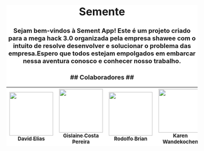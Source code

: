 <style>
  .wrap { margin: 0 auto; background-color: #fff; }
</style>
<div class="wrap">
<h1 align="center">  Semente  </h1>

<h3 align="center" >
  Sejam bem-vindos à Sement App! Este é um projeto criado para a mega hack 3.0 organizada pela empresa shawee com o intuito de resolve desenvolver e solucionar o problema das empresa.Espero que todos estejam empolgados em embarcar nessa aventura conosco e conhecer nosso trabalho.
</h3>

<h3 align="center"> ## Colaboradores ## </h3>

| [<img src="https://avatars0.githubusercontent.com/u/32375682?s=460&u=4d975e446d9209ef9565a57a604b34e2329ddd62&v=4" width=115><br><sub>David Elias</sub>](https://github.com/CenourinhaBR) | [<img src="https://avatars0.githubusercontent.com/u/62241763?s=400&u=e2115811571aeb1df580286909955fba719a5518&v=4" width=115><br><sub>Gislaine Costa Pereira </sub>](https://github.com/lucas-felinto) | [<img src="https://avatars2.githubusercontent.com/u/9575060?s=460&u=adbb0fd23082ab3e8a523baedec0e3d310a22c23&v=4" width=115><br><sub>Rodolfo Brian</sub>](https://github.com/RodolfoBrian) | [<img src="https://media-exp1.licdn.com/dms/image/C5603AQEdxhs_Xitd5g/profile-displayphoto-shrink_400_400/0?e=1599696000&v=beta&t=uDNLQH1nF72bEMSA_EmUVZ8yk5Eas_zgiz3rn-3r1yI" width=115><br><sub>Karen Wandekochen</sub>](#) | [<img src="https://media-exp1.licdn.com/dms/image/C4E03AQG4cqgn7UApRA/profile-displayphoto-shrink_400_400/0?e=1599696000&v=beta&t=x2_s_wOHldAkaVKs-B3D2c9Rm0KAUsIupAsiBL3cmgA" width=115><br><sub>Idenilson Santos de Oliveira</sub>](#) |  
| :---: | :---: | :---: | :---: | :---: |

</div>

